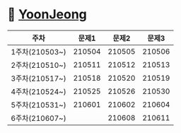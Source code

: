 # 🐍 [YoonJeong](https://github.com/Yo0oN)

|주차|문제1|문제2|문제3|
|:-----:|:-----:|:-----:|:-----:|
|1주차(210503~)|210504|210505|210506|
|2주차(210510~)|210511|210512|210513|
|3주차(210517~)|210518|210520|210519|
|4주차(210524~)|210525|210526|210530|
|5주차(210531~)|210601|210602|210604|
|6주차(210607~)||210608|210611|
